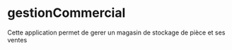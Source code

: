 # gestionCommercial
Cette application permet de gerer un magasin de stockage de pièce et ses ventes
